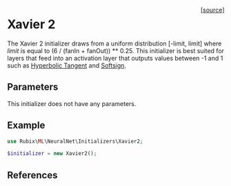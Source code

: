 <span style="float:right;"><a href="https://github.com/RubixML/ML/blob/master/src/NeuralNet/Initializers/Xavier2.php">[source]</a></span>

# Xavier 2
The Xavier 2 initializer draws from a uniform distribution [-limit, limit] where *limit* is equal to (6 / (fanIn + fanOut)) ** 0.25. This initializer is best suited for layers that feed into an activation layer that outputs values between -1 and 1 such as [Hyperbolic Tangent](../activation-functions/hyperbolic-tangent.md) and [Softsign](../activation-functions/softsign.md).

## Parameters
This initializer does not have any parameters.

## Example
```php
use Rubix\ML\NeuralNet\Initializers\Xavier2;

$initializer = new Xavier2();
```

## References
[^1]: X. Glorot et al. (2010). Understanding the Difficulty of Training Deep Feedforward Neural Networks.